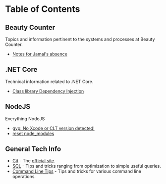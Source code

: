 # Table of Contents


## Beauty Counter
Topics and information pertinent to the systems and processes at Beauty Counter.

- [Notes for Jamal's absence](pages/BeautyCounter/PrepForJamalAbsence.md)

## .NET Core
Technical information related to .NET Core.

- [Class library Dependency Injection](pages/DotNetCore/dependency-injection.md)

## NodeJS
Everything NodeJS

- [gyp: No Xcode or CLT version detected!](pages/NodeJS/xcode_commandLineTools.md)
- [reset node_modules](pages/NodeJS/reset-node_modules.md)

## General Tech Info
- [Git](pages/General/git.md) - The [official site](https://git-scm.com/).
- [SQL](pages/General/sql.md) - Tips and tricks ranging from optimization to simple useful queries.
- [Command Line Tips](pages/General/command-line-tips.md) - Tips and tricks for various command line operations.